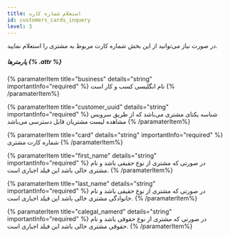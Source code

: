 ```yaml
---
title: استعلام شماره کارت 
id: customers_cards_inquery
level: 3
---
```


در صورت نیاز می‌توانید از این بخش شماره کارت مربوط به مشتری را استعلام نمایید.

##### پارمترها {% .attr %}

{% paramaterItem title="business" details="string" importantInfo="required" %}
نام انگلیسی کسب و کار است
{% /paramaterItem%}

{% paramaterItem title="customer_uuid" details="string" importantInfo="required" %}
شناسه یکتای مشتری می‌باشد که از طریق سرویس مشاهده لیست مشتریان قابل دسترسی می‌باشد
{% /paramaterItem%}


{% paramaterItem title="card" details="string" importantInfo="required" %}
شماره کارت مشتری 
{% /paramaterItem%}

{% paramaterItem title="first_name" details="string" importantInfo="required" %}
 در صورتی که مشتری از نوع حقیقی باشد و نام مشتری خالی باشد این فیلد اجباری است.
{% /paramaterItem%}

{% paramaterItem title="last_name" details="string" importantInfo="required" %}
در صورتی که مشتری از نوع حقیقی باشد و نام خانوادگی مشتری خالی باشد این فیلد اجباری است.
{% /paramaterItem%}

{% paramaterItem title="calegal_namerd" details="string" importantInfo="required" %}
در صورتی که مشتری از نوع حقوقی باشد و نام حقوقی مشتری خالی باشد این فیلد اجباری است.
{% /paramaterItem%}